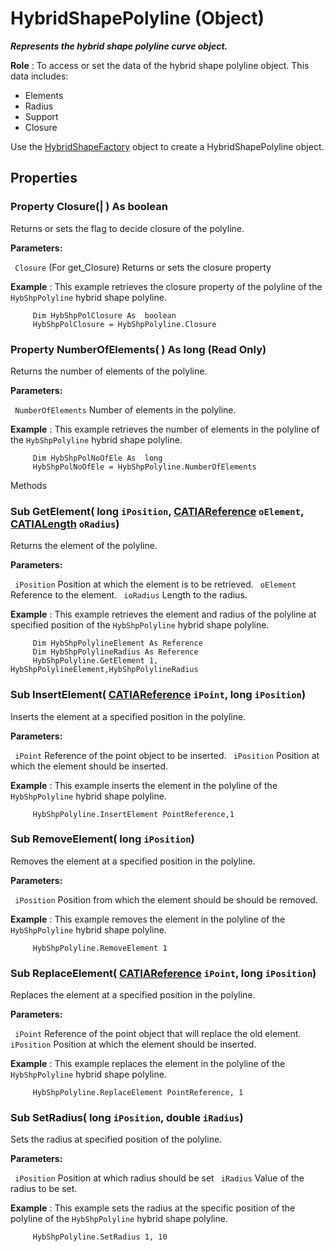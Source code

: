 # HybridShapePolyline (Object)

**_Represents the hybrid shape polyline curve object._**

**Role** : To access or set the data of the hybrid shape polyline object. This data includes:

  * Elements
  * Radius
  * Support
  * Closure

Use the [HybridShapeFactory](../GSMInterfaces/interface_HybridShapeFactory_68680.md) object to create a HybridShapePolyline object.

## Properties

### Property **Closure**(| ) As boolean

   Returns or sets the flag to decide closure of the polyline.

**Parameters:**

` Closure`      (For get_Closure) Returns or sets the closure property

**Example** :      This example retrieves the closure property of the polyline of the `HybShpPolyline` hybrid shape polyline.

```VBScript
     Dim HybShpPolClosure As  boolean
     HybShpPolClosure = HybShpPolyline.Closure

```

### Property **NumberOfElements**( ) As long (Read Only)

   Returns the number of elements of the polyline.

**Parameters:**

` NumberOfElements`      Number of elements in the polyline.

**Example** :      This example retrieves the number of elements in the polyline of the `HybShpPolyline` hybrid shape polyline.

```VBScript
     Dim HybShpPolNoOfEle As  long
     HybShpPolNoOfEle = HybShpPolyline.NumberOfElements

```

Methods

### Sub **GetElement**( long  `iPosition`,  [CATIAReference](../InfInterfaces/interface_Reference_17481.md)  `oElement`,  [CATIALength](../KnowledgeInterfaces/interface_Length_8108.md)  `oRadius`)

   Returns the element of the polyline.

**Parameters:**

` iPosition`      Position at which the element is to be retrieved.
` oElement`      Reference to the element.
` ioRadius`      Length to the radius.

**Example** :      This example retrieves the element and radius of the polyline at specified position of the `HybShpPolyline` hybrid shape polyline.

```VBScript
     Dim HybShpPolylineElement As Reference
     Dim HybShpPolylineRadius As Reference
     HybShpPolyline.GetElement 1, HybShpPolylineElement,HybShpPolylineRadius

```

### Sub **InsertElement**( [CATIAReference](../InfInterfaces/interface_Reference_17481.md)  `iPoint`,  long  `iPosition`)

   Inserts the element at a specified position in the polyline.

**Parameters:**

` iPoint`      Reference of the point object to be inserted.
` iPosition`      Position at which the element should be inserted.

**Example** :      This example inserts the element in the polyline of the `HybShpPolyline` hybrid shape polyline.

```VBScript
     HybShpPolyline.InsertElement PointReference,1

```

### Sub **RemoveElement**( long  `iPosition`)

   Removes the element at a specified position in the polyline.

**Parameters:**

` iPosition`      Position from which the element should be should be removed.

**Example** :      This example removes the element in the polyline of the `HybShpPolyline` hybrid shape polyline.

```VBScript
     HybShpPolyline.RemoveElement 1

```

### Sub **ReplaceElement**( [CATIAReference](../InfInterfaces/interface_Reference_17481.md)  `iPoint`,  long  `iPosition`)

   Replaces the element at a specified position in the polyline.

**Parameters:**

` iPoint`      Reference of the point object that will replace the old element.
` iPosition`      Position at which the element should be inserted.

**Example** :      This example replaces the element in the polyline of the `HybShpPolyline` hybrid shape polyline.

```VBScript
     HybShpPolyline.ReplaceElement PointReference, 1

```

### Sub **SetRadius**( long  `iPosition`,  double  `iRadius`)

   Sets the radius at specified position of the polyline.

**Parameters:**

` iPosition`      Position at which radius should be set
` iRadius`      Value of the radius to be set.

**Example** :      This example sets the radius at the specific position of the polyline of the `HybShpPolyline` hybrid shape polyline.

```VBScript
     HybShpPolyline.SetRadius 1, 10

```